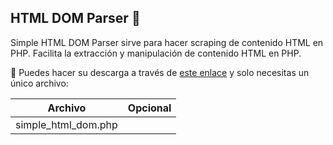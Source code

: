 ## HTML DOM Parser 👋 
Simple HTML DOM Parser sirve para hacer scraping de contenido HTML en PHP. Facilita la extracción y manipulación de contenido HTML en PHP.

💾 Puedes hacer su descarga a través de [este enlace](https://simplehtmldom.sourceforge.io/docs/1.9/index.html) y solo necesitas un único archivo:

| Archivo               | Opcional |
|-----------------------|-----------| 
| simple_html_dom.php   |           | 
